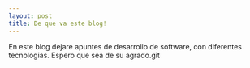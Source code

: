 ```yaml
---
layout: post
title: De que va este blog!
---
```


En este blog dejare apuntes de desarrollo de software, con diferentes tecnologias. Espero que sea de su agrado.git 